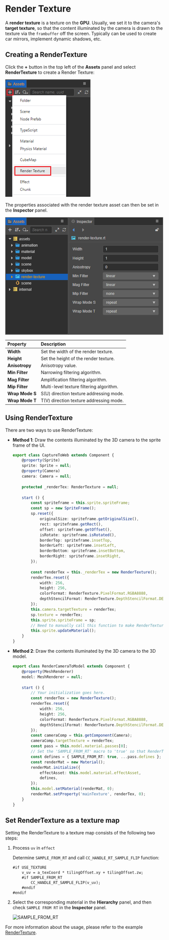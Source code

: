 # Render Texture

A __render texture__ is a texture on the __GPU__. Usually, we set it to the camera's __target texture__, so that the content illuminated by the camera is drawn to the texture via the `frambuffer` off the screen. Typically can be used to create car mirrors, implement dynamic shadows, etc.

## Creating a RenderTexture

Click the **+** button in the top left of the **Assets** panel and select **RenderTexture** to create a Render Texture:

![add-render-texture](render-texture/add-render-texture.png)

The properties associated with the render texture asset can then be set in the **Inspector** panel.

![render-texture-property](render-texture/render-texture-property.png)

| Property | Description |
| :--- | :--- |
| **Width**  | Set the width of the render texture.  |
| **Height** | Set the height of the render texture. |
| **Anisotropy** | Anisotropy value. |
| **Min Filter** | Narrowing filtering algorithm.     |
| **Mag Filter** | Amplification filtering algorithm. |
| **Mip Filter** | Multi-level texture filtering algorithm. |
| **Wrap Mode S** | S(U) direction texture addressing mode. |
| **Wrap Mode T** | T(V) direction texture addressing mode. |

## Using RenderTexture

There are two ways to use RenderTexture:

- **Method 1**: Draw the contents illuminated by the 3D camera to the sprite frame of the UI.

    ```typescript
    export class CaptureToWeb extends Component {
        @property(Sprite)
        sprite: Sprite = null;
        @property(Camera)
        camera: Camera = null;

        protected _renderTex: RenderTexture = null;

        start () {
            const spriteframe = this.sprite.spriteFrame;
            const sp = new SpriteFrame();
            sp.reset({
                originalSize: spriteframe.getOriginalSize(),
                rect: spriteframe.getRect(),
                offset: spriteframe.getOffset(),
                isRotate: spriteframe.isRotated(),
                borderTop: spriteframe.insetTop,
                borderLeft: spriteframe.insetLeft,
                borderBottom: spriteframe.insetBottom,
                borderRight: spriteframe.insetRight,
            });

            const renderTex = this._renderTex = new RenderTexture();
            renderTex.reset({
                width: 256,
                height: 256,
                colorFormat: RenderTexture.PixelFormat.RGBA8888,
                depthStencilFormat: RenderTexture.DepthStencilFormat.DEPTH_24_STENCIL_8
            });
            this.camera.targetTexture = renderTex;
            sp.texture = renderTex;
            this.sprite.spriteFrame = sp;
            // Need to manually call this function to make RenderTexture display correctly on each platform
            this.sprite.updateMaterial();
        }
    }
    ```

- **Method 2**: Draw the contents illuminated by the 3D camera to the 3D model.

    ```typescript
    export class RenderCameraToModel extends Component {
        @property(MeshRenderer)
        model: MeshRenderer = null;

        start () {
            // Your initialization goes here.
            const renderTex = new RenderTexture();
            renderTex.reset({
                width: 256,
                height: 256,
                colorFormat: RenderTexture.PixelFormat.RGBA8888,
                depthStencilFormat: RenderTexture.DepthStencilFormat.DEPTH_24_STENCIL_8,
            });
            const cameraComp = this.getComponent(Camera);
            cameraComp.targetTexture = renderTex;
            const pass = this.model.material.passes[0];
            // Set the 'SAMPLE_FROM_RT' macro to 'true' so that RenderTexture can be displayed correctly on each platform
            const defines = { SAMPLE_FROM_RT: true, ...pass.defines };
            const renderMat = new Material();
            renderMat.initialize({
                effectAsset: this.model.material.effectAsset,
                defines,
            });
            this.model.setMaterial(renderMat, 0);
            renderMat.setProperty('mainTexture', renderTex, 0);
        }
    }
    ```

## Set RenderTexture as a texture map

Setting the RenderTexture to a texture map consists of the following two steps:

1. Process `uv` in `effect`

    Determine `SAMPLE_FROM_RT` and call `CC_HANDLE_RT_SAMPLE_FLIP` function:

    ```
    #if USE_TEXTURE
        v_uv = a_texCoord * tilingOffset.xy + tilingOffset.zw;
        #if SAMPLE_FROM_RT
            CC_HANDLE_RT_SAMPLE_FLIP(v_uv);
        #endif
    #endif
    ```

2. Select the corresponding material in the **Hierarchy** panel, and then check `SAMPLE FROM RT` in the **Inspector** panel.

    ![SAMPLE_FROM_RT](render-texture/SampleFormRT.png)

For more information about the usage, please refer to the example [RenderTexture](https://github.com/cocos/cocos-test-projects/tree/v3.4/assets/cases/rendertexture).
